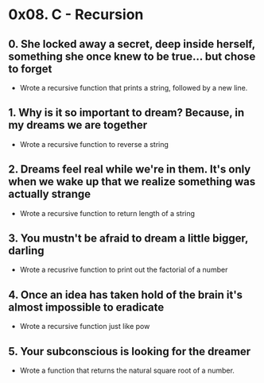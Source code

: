 # 0x08. C - Recursion

## 0. She locked away a secret, deep inside herself, something she once knew to be true... but chose to forget
* Wrote a recursive function that prints a string, followed by a new line.

## 1. Why is it so important to dream? Because, in my dreams we are together
* Wrote a recursive function to reverse a string

## 2. Dreams feel real while we're in them. It's only when we wake up that we realize something was actually strange
* Wrote a recursive function to return length of a string

## 3. You mustn't be afraid to dream a little bigger, darling
* Wrote a recusrive function to print out the factorial of a number

## 4. Once an idea has taken hold of the brain it's almost impossible to eradicate
* Wrote a recursive function just like pow

## 5. Your subconscious is looking for the dreamer
* Wrote a function that returns the natural square root of a number.

